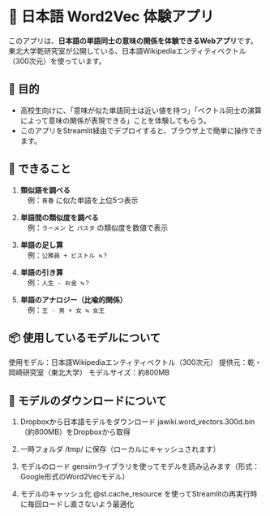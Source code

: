 # 🧠 日本語 Word2Vec 体験アプリ

このアプリは、**日本語の単語同士の意味の関係を体験できるWebアプリ**です。  
東北大学乾研究室が公開している、日本語Wikipediaエンティティベクトル（300次元）を使っています。

## 🎯 目的

- 高校生向けに、「意味が似た単語同士は近い値を持つ」「ベクトル同士の演算によって意味の関係が表現できる」ことを体験してもらう。
- このアプリをStreamlit経由でデプロイすると、ブラウザ上で簡単に操作できます。

## 🧪 できること

1. **類似語を調べる**  
　例：`青春` に似た単語を上位5つ表示

2. **単語間の類似度を調べる**  
　例：`ラーメン` と `パスタ` の類似度を数値で表示

3. **単語の足し算**  
　例：`公務員 + ピストル ≒？`

4. **単語の引き算**  
　例：`人生 - お金 ≒？`

5. **単語のアナロジー（比喩的関係）**  
　例：`王 - 男 + 女 ≒ 女王`




## 📦 使用しているモデルについて

使用モデル：日本語Wikipediaエンティティベクトル（300次元）
提供元：乾・岡崎研究室（東北大学）
モデルサイズ：約800MB

## 🔧 モデルのダウンロードについて

1. Dropboxから日本語モデルをダウンロード
jawiki.word_vectors.300d.bin（約800MB）をDropboxから取得

2. 一時フォルダ /tmp/ に保存（ローカルにキャッシュされます）

3. モデルのロード
gensimライブラリを使ってモデルを読み込みます（形式：Google形式のWord2Vecモデル）

4. モデルのキャッシュ化
@st.cache_resource を使ってStreamlitの再実行時に毎回ロードし直さないよう最適化
